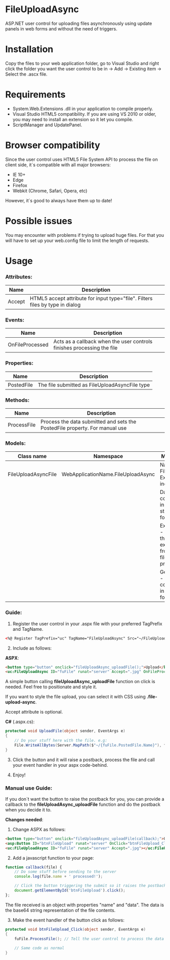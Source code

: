 # FileUploadAsync
ASP.NET user control for uploading files asynchronously using update panels in web forms and without the need of triggers.

# Installation
Copy the files to your web application folder, go to Visual Studio and right click the folder you want the user control to be in → Add → Existing item → Select the .ascx file.

# Requirements
- System.Web.Extensions .dll in your application to compile properly.
- Visual Studio HTML5 compatibility. If you are using VS 2010 or older, you may need to install an extension so it let you compile.
- ScriptManager and UpdatePanel.

# Browser compatibility
Since the user control uses HTML5 File System API to process the file on client side, it´s compatible with all major browsers:
- IE 10+
- Edge
- Firefox
- Webkit (Chrome, Safari, Opera, etc)

However, it´s good to always have them up to date!

# Possible issues
You may encounter with problems if trying to upload huge files. For that you will have to set up your web.config file to limit the length of requests.

# Usage
### Attributes:

| Name | Description |
| - | - |
| Accept | HTML5 accept attribute for input type="file". Filters files by type in dialog |

### Events:
| Name | Description |
| - | - |
| OnFileProcessed | Acts as a callback when the user controls finishes processing the file |

### Properties:
| Name | Description |
| - | - |
| PostedFile | The file submitted as FileUploadAsyncFile type |

### Methods:
| Name | Description |
| - | - |
| ProcessFile | Process the data submitted and sets the PostedFile property. For manual use |

### Models:
| Class name | Namespace | Members |
| - | - | - |
| FileUploadAsyncFile | WebApplicationName.FileUploadAsync | Name - File name. Extension included |
| | | Data - File contents in base64 string format |
| | | Extension - Takes the extension from the file name property |
| | | GetBytes() - Get file contents in byte[] format |

### Guide:
1. Register the user control in your .aspx file with your preferred TagPrefix and TagName.

```html
<%@ Register TagPrefix="uc" TagName="FileUploadAsync" Src="~/FileUploadAsync.ascx" %>
```

2. Include as follows:

**ASPX**:

```html
<button type="button" onclick="fileUploadAsync_uploadFile();">Upload</button>
<uc:FileUploadAsync ID="fuFile" runat="server" Accept=".jpg" OnFileProcessed="UploadFile"></uc:FileUploadAsync>
```

A simple button calling **fileUploadAsync_uploadFile** function on click is needed. Feel free to positionate and style it.

If you want to style the file upload, you can select it with CSS using **.file-upload-async**.

Accept attribute is optional.

**C#** (.aspx.cs):

```c#
protected void UploadFile(object sender, EventArgs e)
{
    // Do your stuff here with the file. e.g:
    File.WriteAllBytes(Server.MapPath($"~/{fuFile.PostedFile.Name}"), fuFile.PostedFile.GetBytes());
}
```

3. Click the button and it will raise a postback, process the file and call your event handler in your aspx code-behind.

4. Enjoy!

### Manual use Guide:
If you don´t want the button to raise the postback for you, you can provide a callback to the **fileUploadAsync_uploadFile** function and do the postback when you decide it to.

**Changes needed**:
1. Change ASPX as follows:

```html
<button type="button" onclick="fileUploadAsync_uploadFile(callback);">Upload</button>
<asp:Button ID="btnFileUpload" runat="server" OnClick="btnFileUpload_Click" hidden />
<uc:FileUploadAsync ID="fuFile" runat="server" Accept=".jpg"></uc:FileUploadAsync>
```

2. Add a javascript function to your page:

```js
function callback(file) {
    // Do some stuff before sending to the server
    console.log(file.name + ' processed!');

    // Click the button triggering the submit so it raises the postback
    document.getElementById('btnFileUpload').click();
};
```

The file received is an object with properties "name" and "data". The data is the base64 string representation of the file contents.

3. Make the event handler of the button click as follows:

```c#
protected void btnFileUpload_Click(object sender, EventArgs e)
{
    fuFile.ProcessFile(); // Tell the user control to process the data received and set the PostedFile Property
    
    // Same code as normal
}
```